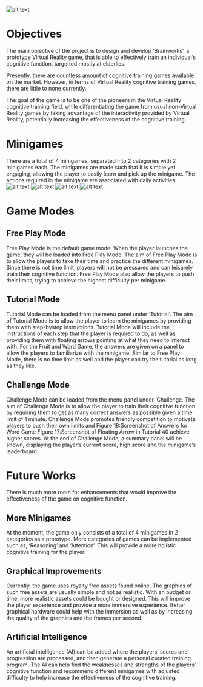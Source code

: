 ![alt text](https://github.com/HongClarence/Cognitive-Function-Improvement-Through-Virtual-Reality-Game/blob/master/Images/PPT/Slide1.PNG)

# Objectives
The main objective of the project is to design and develop ‘Brainworks’, a prototype
Virtual Reality game, that is able to effectively train an individual’s cognitive function, targetted mostly at elderlies.

Presently, there are countless amount of cognitive training games available on the
market. However, in terms of Virtual Reality cognitive training games, there are little
to none currently.

The goal of the game is to be one of the pioneers in the Virtual Reality cognitive training
field, while differentiating the game from usual non-Virtual Reality games by taking
advantage of the interactivity provided by Virtual Reality, potentially increasing the
effectiveness of the cognitive training.

# Minigames
There are a total of 4 minigames, separated into 2 categories with 2 minigames each. 
The minigames are made such that it is simple yet engaging, allowing the player to easily learn and pick up the minigame.
The actions required in the minigame are associated with daily activities.
![alt text](https://github.com/HongClarence/Cognitive-Function-Improvement-Through-Virtual-Reality-Game/blob/master/Images/PPT/Slide12.PNG)
![alt text](https://github.com/HongClarence/Cognitive-Function-Improvement-Through-Virtual-Reality-Game/blob/master/Images/PPT/Slide13.PNG)
![alt text](https://github.com/HongClarence/Cognitive-Function-Improvement-Through-Virtual-Reality-Game/blob/master/Images/PPT/Slide14.PNG)
![alt text](https://github.com/HongClarence/Cognitive-Function-Improvement-Through-Virtual-Reality-Game/blob/master/Images/PPT/Slide15.PNG)

# Game Modes
## Free Play Mode
Free Play Mode is the default game mode. When the player launches the game, they
will be loaded into Free Play Mode. The aim of Free Play Mode is to allow the players
to take their time and practice the different minigames. Since there is not time limit,
players will not be pressured and can leisurely train their cognitive function. Free Play
Mode also allow the players to push their limits, trying to achieve the highest difficulty
per minigame.
## Tutorial Mode
Tutorial Mode can be loaded from the menu panel under ‘Tutorial’. The aim of Tutorial
Mode is to allow the player to learn the minigames by providing them with step-bystep instructions. Tutorial Mode will include the instructions of each step that the player
is required to do, as well as providing them with floating arrows pointing at what they
need to interact with. For the Fruit and Word Game, the answers are given on a panel
to allow the players to familiarize with the minigame. Similar to Free Play Mode, there
is no time limit as well and the player can try the tutorial as long as they like.
## Challenge Mode
Challenge Mode can be loaded from the menu panel under ‘Challenge. The aim of
Challenge Mode is to allow the player to train their cognitive function by requiring them
to get as many correct answers as possible given a time limit of 1 minute. Challenge
Mode promotes friendly competition to motivate players to push their own limits and
Figure 18:Screenshot of Answers for Word Game
Figure 17:Screenshot of Floating Arrow in Tutorial
40
achieve higher scores. At the end of Challenge Mode, a summary panel will be shown,
displaying the player’s current score, high score and the minigame’s leaderboard.

# Future Works
There is much more room for enhancements that would improve the effectiveness of
the game on cognitive function.

## More Minigames
At the moment, the game only consists of a total of 4 minigames in 2 categories as a
prototype. More categories of games can be implemented such as, ‘Reasoning’ and
‘Attention’. This will provide a more holistic cognitive training for the player.

## Graphical Improvements
Currently, the game uses royalty free assets found online. The graphics of such free
assets are usually simple and not as realistic. With an budget or time, more realistic
assets could be bought or designed. This will improve the player experience and
provide a more immersive experience. Better graphical hardware could help with the
immersion as well as by increasing the quality of the graphics and the frames per
second.

## Artificial Intelligence
An artificial intelligence (AI) can be added where the players’ scores and progression
are processed, and then generate a personal curated training program. The AI can
help find the weaknesses and strengths of the players’ cognitive function and
recommend different minigames with adjusted difficulty to help increase the
effectiveness of the cognitive training.
